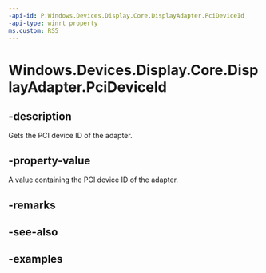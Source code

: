 ```yaml
---
-api-id: P:Windows.Devices.Display.Core.DisplayAdapter.PciDeviceId
-api-type: winrt property
ms.custom: RS5
---
```


<!-- Property syntax.
public uint PciDeviceId { get; }
-->

# Windows.Devices.Display.Core.DisplayAdapter.PciDeviceId

## -description
Gets the PCI device ID of the adapter.

## -property-value
A value containing the PCI device ID of the adapter.

## -remarks

## -see-also

## -examples
